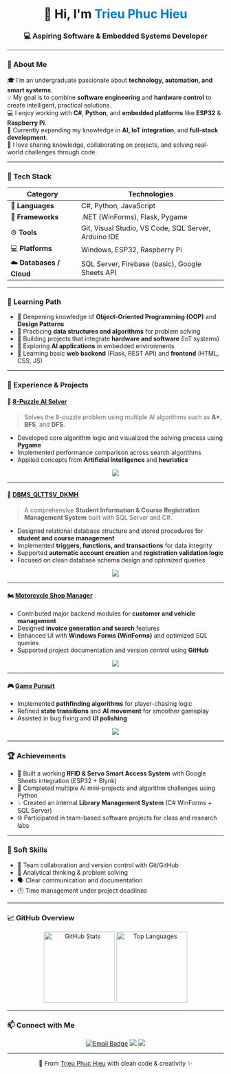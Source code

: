 <h1 align="center">👋 Hi, I'm <span style="color:#0078D4;">Trieu Phuc Hieu</span></h1>
<h3 align="center">💻 Aspiring Software & Embedded Systems Developer</h3>

---

### 🧭 About Me  

🎓 I’m an undergraduate passionate about **technology, automation, and smart systems**.  
💡 My goal is to combine **software engineering** and **hardware control** to create intelligent, practical solutions.  
💻 I enjoy working with **C#**, **Python**, and **embedded platforms** like **ESP32** & **Raspberry Pi**.  
🌱 Currently expanding my knowledge in **AI, IoT integration**, and **full-stack development**.  
💬 I love sharing knowledge, collaborating on projects, and solving real-world challenges through code.  

---

### 🧰 Tech Stack

| **Category** | **Technologies** |
|---------------|------------------|
| 💬 **Languages** | C#, Python, JavaScript |
| 🧱 **Frameworks** | .NET (WinForms), Flask, Pygame |
| ⚙️ **Tools** | Git, Visual Studio, VS Code, SQL Server, Arduino IDE |
| 💻 **Platforms** | Windows, ESP32, Raspberry Pi |
| ☁️ **Databases / Cloud** | SQL Server, Firebase (basic), Google Sheets API |

---

### 🎯 Learning Path
- 🔹 Deepening knowledge of **Object-Oriented Programming (OOP)** and **Design Patterns**  
- 🔹 Practicing **data structures and algorithms** for problem solving  
- 🔹 Building projects that integrate **hardware and software** (IoT systems)  
- 🔹 Exploring **AI applications** in embedded environments  
- 🔹 Learning basic **web backend** (Flask, REST API) and **frontend** (HTML, CSS, JS)

---

### 💼 Experience & Projects

#### 🧩 [8-Puzzle AI Solver](https://github.com/TrieuHieu842/8-puzzle-with-6-group-Algorithms)
> Solves the 8-puzzle problem using multiple AI algorithms such as **A\***, **BFS**, and **DFS**.

- Developed core algorithm logic and visualized the solving process using **Pygame**
- Implemented performance comparison across search algorithms
- Applied concepts from **Artificial Intelligence** and **heuristics**

<p align="center">
  <img src="https://github-readme-stats.vercel.app/api/pin/?username=TrieuHieu842&repo=8-puzzle-with-6-group-Algorithms&theme=default" />
</p>

---

#### 🧠 [DBMS_QLTTSV_DKMH](https://github.com/TrieuHieu842/DBMS_QLTTSV_DKMH)
> A comprehensive **Student Information & Course Registration Management System** built with SQL Server and C#.

- Designed relational database structure and stored procedures for **student and course management**
- Implemented **triggers, functions, and transactions** for data integrity  
- Supported **automatic account creation** and **registration validation logic**
- Focused on clean database schema design and optimized queries

<p align="center">
  <img src="https://github-readme-stats.vercel.app/api/pin/?username=TrieuHieu842&repo=DBMS_QLTTSV_DKMH&theme=default" />
</p>

---

#### 🏍️ [Motorcycle Shop Manager](https://github.com/WuHou11/Motorcycle-shop-manager)
- Contributed major backend modules for **customer and vehicle management**
- Designed **invoice generation and search** features  
- Enhanced UI with **Windows Forms (WinForms)** and optimized SQL queries  
- Supported project documentation and version control using **GitHub**

<p align="center">
  <img src="https://github-readme-stats.vercel.app/api/pin/?username=WuHou11&repo=Motorcycle-shop-manager&theme=default" />
</p>

---

#### 🎮 [Game Pursuit](https://github.com/minhnhutZzz/Game_Pursuit)
- Implemented **pathfinding algorithms** for player-chasing logic  
- Refined **state transitions** and **AI movement** for smoother gameplay  
- Assisted in bug fixing and **UI polishing**

<p align="center">
  <img src="https://github-readme-stats.vercel.app/api/pin/?username=minhnhutZzz&repo=Game_Pursuit&theme=default" />
</p>

---

### 🏆 Achievements
- 🥇 Built a working **RFID & Servo Smart Access System** with Google Sheets integration (ESP32 + Blynk)  
- 🧠 Completed multiple AI mini-projects and algorithm challenges using Python  
- 💡 Created an internal **Library Management System** (C# WinForms + SQL Server)  
- 🌐 Participated in team-based software projects for class and research labs  

---

### 🧩 Soft Skills
- 🤝 Team collaboration and version control with Git/GitHub  
- 🧠 Analytical thinking & problem solving  
- 🗣️ Clear communication and documentation  
- 🕐 Time management under project deadlines  

---

### 📈 GitHub Overview

<p align="center">
  <img src="https://github-readme-stats.vercel.app/api?username=TrieuHieu842&show_icons=true&theme=default" alt="GitHub Stats" height="165"/>
  <img src="https://github-readme-stats.vercel.app/api/top-langs/?username=TrieuHieu842&layout=compact&theme=default" alt="Top Languages" height="165"/>
</p>

---

### 📫 Connect with Me

<p align="center">
 <a href="https://mail.google.com/mail/?view=cm&fs=1&to=trieuphuchieu842@gmail.com" target="_blank"><img src="https://img.shields.io/badge/Email-D14836?logo=gmail&logoColor=white&style=for-the-badge" alt="Email Badge"/></a>
  <a href="https://www.linkedin.com/in/trieuphuchieu"><img src="https://img.shields.io/badge/LinkedIn-0077B5?logo=linkedin&logoColor=white&style=for-the-badge" /></a>
  <a href="https://github.com/TrieuHieu842"><img src="https://img.shields.io/badge/GitHub-171515?logo=github&logoColor=white&style=for-the-badge" /></a>
</p>

---

<p align="center">🌟 From <a href="https://github.com/TrieuHieu842">Trieu Phuc Hieu</a> with clean code & creativity ✨</p>
